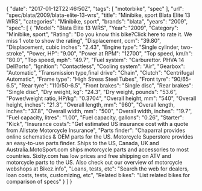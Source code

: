 {
    "date": "2017-01-12T22:46:50Z",
    "tags": [
        "motorbike",
        "spec"
    ],
    "url": "spec\/blata\/2009\/blata-elite-13-wrs",
    "title": "Minibike, sport Blata Elite 13 WRS",
    "categories": "Minibike, sport",
    "brands": "blata",
    "years": "2009",
    "spec": [
        {
            "Model": "Blata Elite 13 WRS",
            "Year": "2009",
            "Category": "Minibike, sport",
            "Rating": "Do you know this bike?Click here to rate it. We miss 1 vote to show the rating",
            "Displacement, ccm": "39.80",
            "Displacement, cubic inches": "2.43",
            "Engine type": "Single cylinder, two-stroke",
            "Power, HP": "9.00",
            "Power at RPM": "12700",
            "Top speed, km\/h": "80.0",
            "Top speed, mph": "49.7",
            "Fuel system": "Carburettor. PHVA 14 Dell?orto",
            "Ignition": "Contactless",
            "Cooling system": "Air",
            "Gearbox": "Automatic",
            "Transmission type,final drive": "Chain",
            "Clutch": "Centrifugal Automatic",
            "Frame type": "High Stress Steel Tubes",
            "Front tyre": "90\/65-6.5",
            "Rear tyre": "110\/50-6.5",
            "Front brakes": "Single disc",
            "Rear brakes": "Single disc",
            "Dry weight, kg": "24.3",
            "Dry weight, pounds": "53.6",
            "Power\/weight ratio, HP\/kg": "0.3704",
            "Overall height, mm": "540",
            "Overall height, inches": "21.3",
            "Overall length, mm": "960",
            "Overall length, inches": "37.8",
            "Overall width, mm": "500",
            "Overall width, inches": "19.7",
            "Fuel capacity, litres": "1.00",
            "Fuel capacity, gallons": "0.26",
            "Starter": "Kick",
            "Insurance costs": "Get estimated US insurance cost with a quote from Allstate Motorcycle Insurance",
            "Parts finder": "Chaparral provides online schematics & OEM parts for the US.   Motorcycle Superstore provides an easy-to-use parts finder. Ships to the US, Canada, UK and Australia.MotoSport.com ships motorcycle parts and accessories to most countries.    Sixity.com has low prices and free shipping on ATV and motorcycle parts to the US. Also check out our overview of motorcycle webshops at Bikez.info",
            "Loans, tests, etc": "Search the web for dealers, loan costs, tests, customizing, etc",
            "Related bikes": "List related bikes for comparison of specs"
        }
    ]
}
